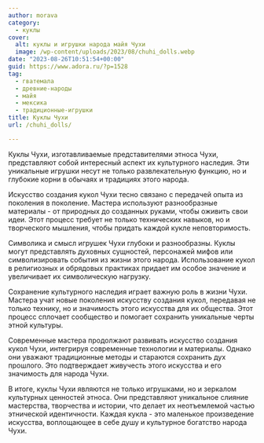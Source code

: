 ```yaml
---
author: morava
category:
  - куклы
cover:
  alt: куклы и игрушки народа майя Чухи
  image: /wp-content/uploads/2023/08/chuhi_dolls.webp
date: "2023-08-26T10:51:54+00:00"
guid: https://www.adora.ru/?p=1528
tag:
  - гватемала
  - древние-народы
  - майя
  - мексика
  - традиционные-игрушки
title: Куклы Чухи
url: /chuhi_dolls/

---
```

Куклы Чухи, изготавливаемые представителями этноса Чухи, представляют собой интересный аспект их культурного наследия. Эти уникальные игрушки несут не только развлекательную функцию, но и глубокие корни в обычаях и традициях этого народа.

Искусство создания кукол Чухи тесно связано с передачей опыта из поколения в поколение. Мастера используют разнообразные материалы \- от природных до созданных руками, чтобы оживить свои идеи. Этот процесс требует не только технических навыков, но и творческого мышления, чтобы придать каждой кукле неповторимость.

Символика и смысл игрушек Чухи глубоки и разнообразны. Куклы могут представлять духовных сущностей, персонажей мифов или символизировать события из жизни этого народа. Использование кукол в религиозных и обрядовых практиках придает им особое значение и увеличивает их символическую нагрузку.

Сохранение культурного наследия играет важную роль в жизни Чухи. Мастера учат новые поколения искусству создания кукол, передавая не только технику, но и значимость этого искусства для их общества. Этот процесс сплочает сообщество и помогает сохранить уникальные черты этной культуры.

Современные мастера продолжают развивать искусство создания кукол Чухи, интегрируя современные технологии и материалы. Однако они уважают традиционные методы и стараются сохранить дух прошлого. Это подтверждает живучесть этого искусства и его значимость для народа Чухи.

В итоге, куклы Чухи являются не только игрушками, но и зеркалом культурных ценностей этноса. Они представляют уникальное слияние мастерства, творчества и истории, что делает их неотъемлемой частью этнической идентичности. Каждая кукла \- это маленькое произведение искусства, воплощающее в себе душу и культурное богатство народа Чухи.
